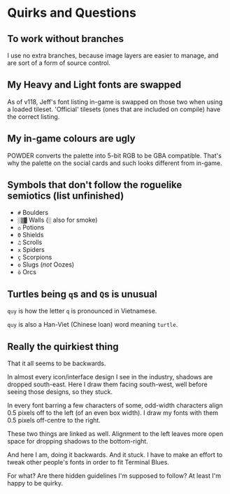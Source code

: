 # Quirks and Questions

## To work without branches

I use no extra branches, because image layers are easier to manage, and are sort of a form of source control.

## My Heavy and Light fonts are swapped

As of v118, Jeff's font listing in-game is swapped on those two when using a loaded tileset.
'Official' tilesets (ones that are included on compile) have the correct listing.

## My in-game colours are ugly

POWDER converts the palette into 5-bit RGB to be GBA compatible.
That's why the palette on the social cards and such looks different from in-game.

## Symbols that don't follow the roguelike semiotics (list unfinished)

- `#`   Boulders
- `░▒▓` Walls (`░` also for smoke)
- `⌂`   Potions
- `Θ`   Shields
- `♫`   Scrolls
- `x`   Spiders
- `ç`   Scorpions
- `o`   Slugs (*not* Oozes)
- `ö`   Orcs

## Turtles being `q`s and `Q`s is unusual

`quy` is how the letter `q` is pronounced in Vietnamese.

`quy` is also a Han-Viet (Chinese loan) word meaning `turtle`.

## Really the quirkiest thing

That it all seems to be backwards.

In almost every icon/interface design I see in the industry, shadows are dropped south-east.
Here I draw them facing south-west, well before seeing those designs, so they stuck.

In every font barring a few characters of some, odd-width characters align 0.5 pixels off to the left (of an even box width).
I draw my fonts with them 0.5 pixels off-centre to the right.

These two things are linked as well.
Alignment to the left leaves more open space for dropping shadows to the bottom-right.

And here I am, doing it backwards.
And it stuck.
I have to make an effort to tweak other people's fonts in order to fit Terminal Blues.

For what?
Are there hidden guidelines I'm supposed to follow?
At least I'm happy to be quirky.
